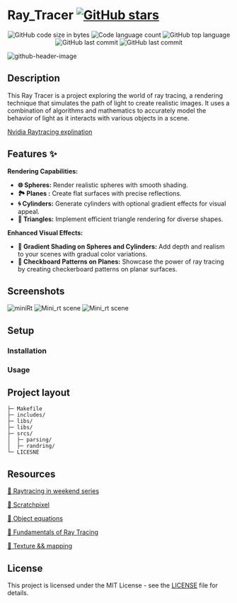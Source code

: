 # Ray_Tracer [![GitHub stars](https://img.shields.io/github/stars/belkarto/Ray_Tracer?label=Star%20Project&style=social)](https://github.com/belkarto/Ray_Tracer/stargazers)

<p align="center">
	<img alt="GitHub code size in bytes" src="https://img.shields.io/github/languages/code-size/belkarto/Ray_Tracer?color=lightblue" />
	<img alt="Code language count" src="https://img.shields.io/github/languages/count/belkarto/Ray_Tracer?color=yellow" />
	<img alt="GitHub top language" src="https://img.shields.io/github/languages/top/belkarto/Ray_Tracer?color=blue" />
	<img alt="GitHub last commit" src="https://img.shields.io/github/last-commit/belkarto/Ray_Tracer?color=green" />
	<img alt="GitHub last commit" src="https://img.shields.io/github/license/belkarto/Ray_Tracer?color=green" />
</p>

![github-header-image](https://github.com/ilhamsalhi/WebServ/assets/118683350/8925dd70-a6f1-44dc-9e93-4b9690064361)

## Description
This Ray Tracer is a project exploring the world of ray tracing, a rendering technique that simulates the path of light to create realistic images. It uses a combination of algorithms and mathematics to accurately model the behavior of light as it interacts with various objects in a scene.

[Nvidia Raytracing explination](https://developer.nvidia.com/discover/ray-tracing)

## Features ✨
**Rendering Capabilities:**

- **🌐 Spheres:** Render realistic spheres with smooth shading.
- **🏞️ Planes ️:** Create flat surfaces with precise reflections.
- **🌀 Cylinders:** Generate cylinders with optional gradient effects for visual appeal.
- **🔺 Triangles:** Implement efficient triangle rendering for diverse shapes.

**Enhanced Visual Effects:**

- **🌈 Gradient Shading on Spheres and Cylinders:** Add depth and realism to your scenes with gradual color variations.
- **🏁 Checkboard Patterns on Planes:** Showcase the power of ray tracing by creating checkerboard patterns on planar surfaces.

## Screenshots
![miniRt](https://github.com/mohouyizme/minimado/assets/118683350/f80221b5-557c-4929-8ab3-9ea0a270bedc)
![Mini_rt scene](https://github.com/mohouyizme/minimado/assets/118683350/45ac1835-ae95-42b8-babd-4a745de7b923)
![Mini_rt scene](https://github.com/mohouyizme/minimado/assets/118683350/830eb9f6-d178-4231-a89a-7c29e63b84bd)

## Setup
### Installation
### Usage

## Project layout
    ├─ Makefile    			
    ├─ includes/
    ├─ libs/
    ├─ libs/      	
    ├─ srcs/
    │  ├─ parsing/
    │  ├─ randring/
    └─ LICESNE

## Resources
[🔗 Raytracing in weekend series](https://raytracing.github.io/)

[🔗 Scratchpixel](https://scratchapixel.com/index.html)

[🔗 Object equations](https://www.cl.cam.ac.uk/teaching/1999/AGraphHCI/SMAG/node2.html)

[🔗 Fundamentals of Ray Tracing](http://cosinekitty.com/raytrace/raytrace_us.pdf)


[🔗 Texture && mapping](http://graphics.cs.cmu.edu/nsp/course/15-462/Spring04/slides/09-texture.pdf)

## License

This project is licensed under the MIT License - see the [LICENSE](LICENSE) file for details.
